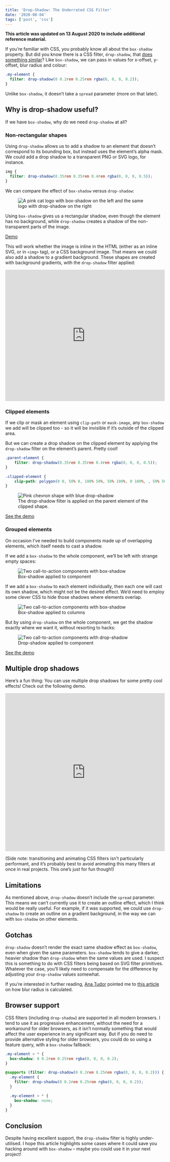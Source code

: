 ```yaml
---
title: 'Drop-Shadow: The Underrated CSS Filter'
date: '2020-08-04'
tags: ['post', 'css']
---
```


**This article was updated on 13 August 2020 to include additional reference material.**

If you’re familiar with CSS, you probably know all about the `box-shadow` property. But did you know there is a CSS filter, `drop-shadow`, that [does something similar](https://developer.mozilla.org/en-US/docs/Web/CSS/filter-function/drop-shadow)? Like `box-shadow`, we can pass in values for x-offset, y-offset, blur radius and colour:

```css
.my-element {
  filter: drop-shadow(0 0.2rem 0.25rem rgba(0, 0, 0, 0.2));
}
```

Unlike `box-shadow`, it doesn’t take a `spread` parameter (more on that later).

## Why is drop-shadow useful?

If we have `box-shadow`, why do we need `drop-shadow` at all?

### Non-rectangular shapes

Using `drop-shadow` allows us to add a shadow to an element that doesn’t correspond to its bounding box, but instead uses the element’s alpha mask. We could add a drop shadow to a transparent PNG or SVG logo, for instance.

```css
img {
  filter: drop-shadow(0.35rem 0.35rem 0.4rem rgba(0, 0, 0, 0.5));
}
```

We can compare the effect of `box-shadow` versus `drop-shadow`:

<figure>
  <img src="/drop-shadow-01.jpg" alt="A pink cat logo with box-shadow on the left and the same logo with drop-shadow on the right">
</figure>

Using `box-shadow` gives us a rectangular shadow, even though the element has no background, while `drop-shadow` creates a shadow of the non-transparent parts of the image.

[Demo](https://codepen.io/michellebarker/pen/RwrXXby)

This will work whether the image is inline in the HTML (either as an inline SVG, or in `<img>` tag), or a CSS background image. That means we could also add a shadow to a gradient background. These shapes are created with background gradients, with the `drop-shadow` filter applied:

<iframe height="414" style="width: 100%;" scrolling="no" title="Gradient shapes with drop-shadow" src="https://codepen.io/michellebarker/embed/RwrXXaB?height=414&theme-id=dark&default-tab=result" frameborder="no" loading="lazy" allowtransparency="true" allowfullscreen="true">
  See the Pen <a href='https://codepen.io/michellebarker/pen/RwrXXaB'>Gradient shapes with drop-shadow</a> by Michelle Barker
  (<a href='https://codepen.io/michellebarker'>@michellebarker</a>) on <a href='https://codepen.io'>CodePen</a>.
</iframe>

### Clipped elements

If we clip or mask an element using `clip-path` or `mask-image`, any `box-shadow` we add will be clipped too - so it will be invisible if it’s outside of the clipped area.

But we can create a drop shadow on the clipped element by applying the `drop-shadow` filter on the element’s parent. Pretty cool!

```css
.parent-element {
	filter: drop-shadow(0.35rem 0.35rem 0.4rem rgba(0, 0, 0, 0.5));
}

.clipped-element {
	clip-path: polygon(0 0, 50% 0, 100% 50%, 50% 100%, 0 100%, , 50% 50%))
}
```

<figure>
  <img src="/drop-shadow-02.jpg" alt="Pink chevron shape with blue drop-shadow">
  <figcaption>The drop-shadow filter is applied on the parent element of the clipped shape.</figcaption>
</figure>

[See the demo](https://codepen.io/michellebarker/pen/PoNYwvY)

### Grouped elements

On occasion I’ve needed to build components made up of overlapping elements, which itself needs to cast a shadow.

If we add a `box-shadow` to the whole component, we’ll be left with strange empty spaces:

<figure>
  <img src="/drop-shadow-03.jpg" alt="Two call-to-action components with box-shadow">
  <figcaption>Box-shadow applied to component</figcaption>
</figure>

If we add a `box-shadow` to each element individually, then each one will cast its own shadow, which might not be the desired effect. We’d need to employ some clever CSS to hide those shadows where elements overlap.

<figure>
  <img src="/drop-shadow-04.jpg" alt="Two call-to-action components with box-shadow">
  <figcaption>Box-shadow applied to columns</figcaption>
</figure>

But by using `drop-shadow` on the whole component, we get the shadow exactly where we want it, without resorting to hacks:

<figure>
  <img src="/drop-shadow-05.jpg" alt="Two call-to-action components with drop-shadow">
  <figcaption>Drop-shadow applied to component</figcaption>
</figure>

[See the demo](https://codepen.io/michellebarker/pen/poyogzm)

## Multiple drop shadows

Here’s a fun thing: You can use multiple drop shadows for some pretty cool effects! Check out the following demo.

<iframe height="498" style="width: 100%;" scrolling="no" title="Multiple drop-shadows on clipped element" src="https://codepen.io/michellebarker/embed/MWygYdm?height=498&theme-id=dark&default-tab=result" frameborder="no" loading="lazy" allowtransparency="true" allowfullscreen="true">
  See the Pen <a href='https://codepen.io/michellebarker/pen/MWygYdm'>Multiple drop-shadows on clipped element</a> by Michelle Barker
  (<a href='https://codepen.io/michellebarker'>@michellebarker</a>) on <a href='https://codepen.io'>CodePen</a>.
</iframe>

(Side note: transitioning and animating CSS filters isn’t particularly performant, and it’s probably best to avoid animating this many filters at once in real projects. This one’s just for fun though!)

## Limitations

As mentioned above, `drop-shadow` doesn’t include the `spread` parameter. This means we can’t currently use it to create an outline effect, which I think would be really useful. For example, if it was supported, we could use `drop-shadow` to create an outline on a gradient background, in the way we can with `box-shadow` on other elements.

## Gotchas

`drop-shadow` doesn’t render the exact same shadow effect as `box-shadow`, even when given the same parameters. `box-shadow` tends to give a darker, heavier shadow than `drop-shadow` when the same values are used. I suspect this is something to do with CSS filters being based on SVG filter primitives. Whatever the case, you’ll likely need to compensate for the difference by adjusting your `drop-shadow` values somewhat.

<aside>
  <p>If you’re interested in further reading, <a href="https://twitter.com/anatudor">Ana Tudor</a> pointed me to <a href="https://dbaron.org/log/20110225-blur-radius">this article</a> on how blur radius is calculated.</p>
</aside>

## Browser support

CSS filters (including `drop-shadow`) are supported in all modern browsers. I tend to use it as progressive enhancement, without the need for a workaround for older browsers, as it isn’t normally something that would affect the user experience in any significant way. But if you do need to provide alternative styling for older browsers, you could do so using a feature query, with a `box-shadow` fallback:

```css
.my-element > * {
  box-shadow: 0 0.2rem 0.25rem rgba(0, 0, 0, 0.2);
}

@supports (filter: drop-shadow(0 0.2rem 0.25rem rgba(0, 0, 0, 0.2))) {
  .my-element {
    filter: drop-shadow(0 0.2rem 0.25rem rgba(0, 0, 0, 0.2));
  }

  .my-element > * {
    box-shadow: none;
  }
}
```

## Conclusion

Despite having excellent support, the `drop-shadow` filter is highly under-utilised. I hope this article highlights some cases where it could save you hacking around with `box-shadow` – maybe you could use it in your next project!
